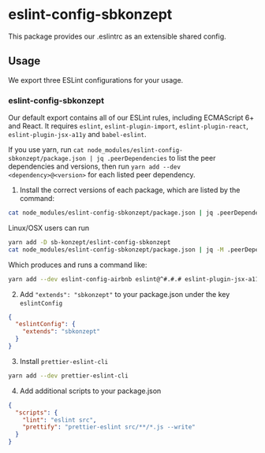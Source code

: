 # eslint-config-sbkonzept

This package provides our .eslintrc as an extensible shared config.

## Usage

We export three ESLint configurations for your usage.

### eslint-config-sbkonzept

Our default export contains all of our ESLint rules, including ECMAScript 6+ and React. It requires `eslint`, `eslint-plugin-import`, `eslint-plugin-react`, `eslint-plugin-jsx-a11y` and `babel-eslint`.

If you use yarn, run `cat node_modules/eslint-config-sbkonzept/package.json | jq .peerDependencies` to list the peer dependencies and versions, then run `yarn add --dev <dependency>@<version>` for each listed peer dependency.

1. Install the correct versions of each package, which are listed by the command:

  ```sh
  cat node_modules/eslint-config-sbkonzept/package.json | jq .peerDependencies
  ```

  Linux/OSX users can run

  ```sh
  yarn add -D sb-konzept/eslint-config-sbkonzept
  cat node_modules/eslint-config-sbkonzept/package.json | jq -M .peerDependencies | command sed 's/[\{\},]//g ; s/: /@/g' | xargs yarn add -D
  ```

  Which produces and runs a command like:

  ```sh
  yarn add --dev eslint-config-airbnb eslint@^#.#.# eslint-plugin-jsx-a11y@^#.#.# eslint-plugin-import@^#.#.# eslint-plugin-react@^#.#.# babel-eslint@^#.#.#
  ```

2. Add `"extends": "sbkonzept"` to your package.json under the key `eslintConfig`

  ```json
  {
    "eslintConfig": {
      "extends": "sbkonzept"
    }
  }
  ```

3. Install `prettier-eslint-cli`

  ```sh
  yarn add --dev prettier-eslint-cli
  ```

4. Add additional scripts to your package.json

  ```json
  {
    "scripts": {
      "lint": "eslint src",
      "prettify": "prettier-eslint src/**/*.js --write"
    }
  }
  ```
